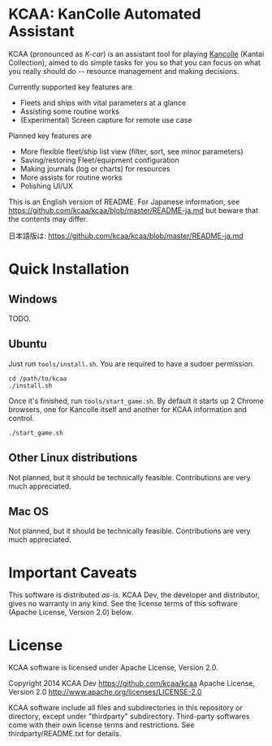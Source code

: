 # KCAA: KanColle Automated Assistant

KCAA (pronounced as *K-car*) is an assistant tool for playing
[Kancolle](http://www.dmm.com/netgame/feature/kancolle.html) (Kantai
Collection), aimed to do simple tasks for you so that you can focus on what you
really should do -- resource management and making decisions.

Currently supported key features are
- Fleets and ships with vital parameters at a glance
- Assisting some routine works
- (Experimental) Screen capture for remote use case

Planned key features are
- More flexible fleet/ship list view (filter, sort, see minor parameters)
- Saving/restoring Fleet/equipment configuration
- Making journals (log or charts) for resources
- More assists for routine works
- Polishing UI/UX

This is an English version of README. For Japanese information, see
https://github.com/kcaa/kcaa/blob/master/README-ja.md but beware that the
contents may differ.

日本語版は: https://github.com/kcaa/kcaa/blob/master/README-ja.md

# Quick Installation

## Windows

TODO.

## Ubuntu

Just run `tools/install.sh`. You are required to have a sudoer permission.

    cd /path/to/kcaa
    ./install.sh

Once it's finished, run `tools/start_game.sh`. By default it starts up 2 Chrome
browsers, one for Kancolle itself and another for KCAA information and control.

    ./start_game.sh

## Other Linux distributions

Not planned, but it should be technically feasible. Contributions are very much
appreciated.

## Mac OS

Not planned, but it should be technically feasible. Contributions are very much
appreciated.

# Important Caveats

This software is distributed *as-is*. KCAA Dev, the developer and distributor,
gives no warranty in any kind. See the license terms of this software (Apache
License, Version 2.0) below.

# License

KCAA software is licensed under Apache License, Version 2.0.

  Copyright 2014 KCAA Dev
  https://github.com/kcaa/kcaa
  Apache License, Version 2.0
  http://www.apache.org/licenses/LICENSE-2.0

KCAA software include all files and subdirectories in this repository or
directory, except under "thirdparty" subdirectory.
Third-party softwares come with their own license terms and restrictions. See
thirdparty/README.txt for details.
